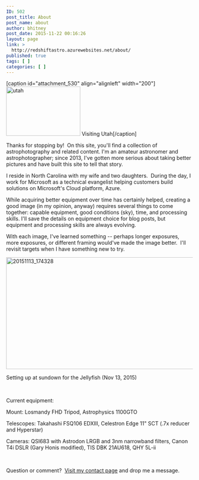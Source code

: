 ```yaml
---
ID: 502
post_title: About
post_name: about
author: bhitney
post_date: 2015-11-22 00:16:26
layout: page
link: >
  http://redshiftastro.azurewebsites.net/about/
published: true
tags: [ ]
categories: [ ]
---
```

[caption id="attachment_530" align="alignleft" width="200"]<img class="wp-image-530" src="http://www.redshiftastro.com/wp-content/uploads/2015/11/utah-500x333.jpg" alt="utah" width="200" height="133" /> Visiting Utah[/caption]

Thanks for stopping by!  On this site, you'll find a collection of astrophotography and related content. I'm an amateur astronomer and astrophotographer; since 2013, I've gotten more serious about taking better pictures and have built this site to tell that story.

I reside in North Carolina with my wife and two daughters.  During the day, I work for Microsoft as a technical evangelist helping customers build solutions on Microsoft's Cloud platform, Azure.

While acquiring better equipment over time has certainly helped, creating a good image (in my opinion, anyway) requires several things to come together: capable equipment, good conditions (sky), time, and processing skills. I'll save the details on equipment choice for blog posts, but equipment and processing skills are always evolving.

With each image, I've learned something -- perhaps longer exposures, more exposures, or different framing would've made the image better.  I'll revisit targets when I have something new to try.

<img class="wp-image-527" src="http://www.redshiftastro.com/wp-content/uploads/2015/11/20151113_174328-500x281.jpg" alt="20151113_174328" width="537" height="302" />
<p class="wp-caption-dd">Setting up at sundown for the Jellyfish (Nov 13, 2015)</p>
&nbsp;

Current equipment:

Mount: Losmandy FHD Tripod, Astrophysics 1100GTO

Telescopes: Takahashi FSQ106 EDXIII, Celestron Edge 11" SCT (.7x reducer and Hyperstar)

Cameras: QSI683 with Astrodon LRGB and 3nm narrowband filters, Canon T4i DSLR (Gary Honis modified), TIS DBK 21AU618, QHY 5L-ii

&nbsp;

Question or comment?  <a href="http://www.redshiftastro.com/contact-me/">Visit my contact page</a> and drop me a message.